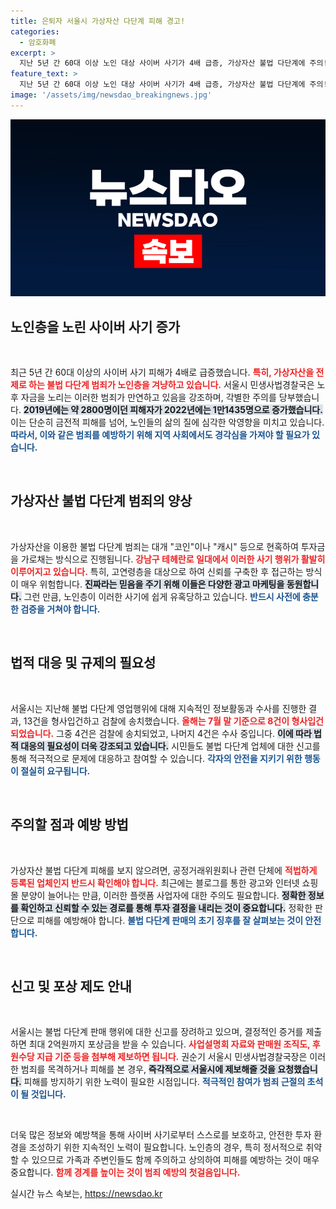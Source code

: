 ```yaml
---
title: 은퇴자 서울시 가상자산 다단계 피해 경고!
categories:
  - 암호화폐
excerpt: >
  지난 5년 간 60대 이상 노인 대상 사이버 사기가 4배 급증, 가상자산 불법 다단계에 주의! 은퇴 후 노후 자금 노리는 범죄에 대한 경각심이 필요하다. 피해를 예방하기 위한 검증 팁도 공개!
feature_text: >
  지난 5년 간 60대 이상 노인 대상 사이버 사기가 4배 급증, 가상자산 불법 다단계에 주의! 은퇴 후 노후 자금 노리는 범죄에 대한 경각심이 필요하다. 피해를 예방하기 위한 검증 팁도 공개!
image: '/assets/img/newsdao_breakingnews.jpg'
---
```


<p><img src="/assets/img/newsdao_breakingnews.jpg" alt="implanttips 속보" /></p>

<h2 data-ke-size="size26">노인층을 노린 사이버 사기 증가</h2>

<p data-ke-size="size16">&nbsp;</p>

<p>최근 5년 간 60대 이상의 사이버 사기 피해가 4배로 급증했습니다. <b><span style="color: #ee2323;">특히, 가상자산을 전제로 하는 불법 다단계 범죄가 노인층을 겨냥하고 있습니다.</span></b> 서울시 민생사법경찰국은 노후 자금을 노리는 이러한 범죄가 만연하고 있음을 강조하며, 각별한 주의를 당부했습니다. <b><span style="background-color: #21538527;">2019년에는 약 2800명이던 피해자가 2022년에는 1만1435명으로 증가했습니다.</span></b> 이는 단순히 금전적 피해를 넘어, 노인들의 삶의 질에 심각한 악영향을 미치고 있습니다. <b><span style="color: #1a5490;">따라서, 이와 같은 범죄를 예방하기 위해 지역 사회에서도 경각심을 가져야 할 필요가 있습니다.</span></b></p>

<p data-ke-size="size16">&nbsp;</p>

<h2 data-ke-size="size26">가상자산 불법 다단계 범죄의 양상</h2>

<p data-ke-size="size16">&nbsp;</p>

<p>가상자산을 이용한 불법 다단계 범죄는 대개 "코인"이나 "캐시" 등으로 현혹하여 투자금을 가로채는 방식으로 진행됩니다. <b><span style="color: #ee2323;">강남구 테헤란로 일대에서 이러한 사기 행위가 활발히 이루어지고 있습니다.</span></b> 특히, 고연령층을 대상으로 하여 신뢰를 구축한 후 접근하는 방식이 매우 위험합니다. <b><span style="background-color: #21538527;">진짜라는 믿음을 주기 위해 이들은 다양한 광고 마케팅을 동원합니다.</span></b> 그런 만큼, 노인층이 이러한 사기에 쉽게 유혹당하고 있습니다. <b><span style="color: #1a5490;">반드시 사전에 충분한 검증을 거쳐야 합니다.</span></b></p>

<p data-ke-size="size16">&nbsp;</p>

<h2 data-ke-size="size26">법적 대응 및 규제의 필요성</h2>

<p data-ke-size="size16">&nbsp;</p>

<p>서울시는 지난해 불법 다단계 영업행위에 대해 지속적인 정보활동과 수사를 진행한 결과, 13건을 형사입건하고 검찰에 송치했습니다. <b><span style="color: #ee2323;">올해는 7월 말 기준으로 8건이 형사입건되었습니다.</span></b> 그중 4건은 검찰에 송치되었고, 나머지 4건은 수사 중입니다. <b><span style="background-color: #21538527;">이에 따라 법적 대응의 필요성이 더욱 강조되고 있습니다.</span></b> 시민들도 불법 다단계 업체에 대한 신고를 통해 적극적으로 문제에 대응하고 참여할 수 있습니다. <b><span style="color: #1a5490;">각자의 안전을 지키기 위한 행동이 절실히 요구됩니다.</span></b></p>

<p data-ke-size="size16">&nbsp;</p>

<h2 data-ke-size="size26">주의할 점과 예방 방법</h2>

<p data-ke-size="size16">&nbsp;</p>

<p>가상자산 불법 다단계 피해를 보지 않으려면, 공정거래위원회나 관련 단체에 <b><span style="color: #ee2323;">적법하게 등록된 업체인지 반드시 확인해야 합니다.</span></b> 최근에는 블로그를 통한 광고와 인터넷 쇼핑몰 분양이 늘어나는 만큼, 이러한 플랫폼 사업자에 대한 주의도 필요합니다. <b><span style="background-color: #21538527;">정확한 정보를 확인하고 신뢰할 수 있는 경로를 통해 투자 결정을 내리는 것이 중요합니다.</span></b> 정확한 판단으로 피해를 예방해야 합니다. <b><span style="color: #1a5490;">불법 다단계 판매의 초기 징후를 잘 살펴보는 것이 안전합니다.</span></b></p>

<p data-ke-size="size16">&nbsp;</p>

<h2 data-ke-size="size26">신고 및 포상 제도 안내</h2>

<p data-ke-size="size16">&nbsp;</p>

<p>서울시는 불법 다단계 판매 행위에 대한 신고를 장려하고 있으며, 결정적인 증거를 제출하면 최대 2억원까지 포상금을 받을 수 있습니다. <b><span style="color: #ee2323;">사업설명회 자료와 판매원 조직도, 후원수당 지급 기준 등을 첨부해 제보하면 됩니다.</span></b> 권순기 서울시 민생사법경찰국장은 이러한 범죄를 목격하거나 피해를 본 경우, <b><span style="background-color: #21538527;">즉각적으로 서울시에 제보해줄 것을 요청했습니다.</span></b> 피해를 방지하기 위한 노력이 필요한 시점입니다. <b><span style="color: #1a5490;">적극적인 참여가 범죄 근절의 초석이 될 것입니다.</span></b></p>

<p data-ke-size="size16">&nbsp;</p>

<p>더욱 많은 정보와 예방책을 통해 사이버 사기로부터 스스로를 보호하고, 안전한 투자 환경을 조성하기 위한 지속적인 노력이 필요합니다. 노인층의 경우, 특히 정서적으로 취약할 수 있으므로 가족과 주변인들도 함께 주의하고 상의하여 피해를 예방하는 것이 매우 중요합니다. <b><span style="color: #ee2323;">함께 경계를 높이는 것이 범죄 예방의 첫걸음입니다.</span></b></p>
실시간 뉴스 속보는, <a href="https://newsdao.kr" rel="dofollow">https://newsdao.kr</a>


